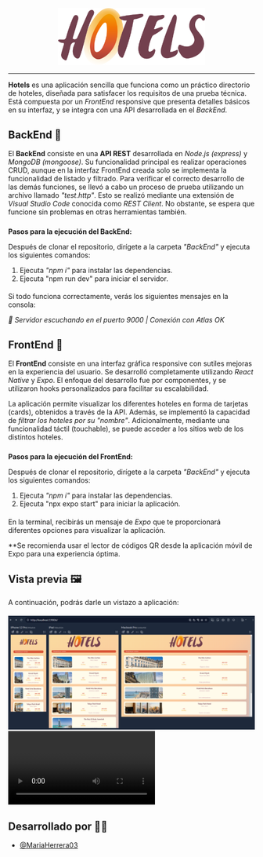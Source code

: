 <div id="header" align="center">
<img
       width="300" align="" src="https://github.com/MariaHerrera03/ImageBank/blob/main/Otros/Hotels.png?raw=true" />
       <hr/>
</div>

**Hotels** es una aplicación sencilla que funciona como un práctico directorio de hoteles, diseñada para satisfacer los requisitos de una prueba técnica. Está compuesta por un *FrontEnd* responsive que presenta detalles básicos en su interfaz, y se integra con una API desarrollada en el *BackEnd*.

## BackEnd 📲

El **BackEnd** consiste en una **API REST** desarrollada en *Node.js (express)* y *MongoDB (mongoose)*. Su funcionalidad principal es realizar operaciones CRUD, aunque en la interfaz FrontEnd creada solo se implementa la funcionalidad de listado y filtrado.
Para verificar el correcto desarrollo de las demás funciones, se llevó a cabo un proceso de prueba utilizando un archivo llamado *"test.http"*. Esto se realizó mediante una extensión de *Visual Studio Code* conocida como *REST Client*. No obstante, se espera que funcione sin problemas en otras herramientas también.

###
**Pasos para la ejecución del BackEnd:**

Después de clonar el repositorio, dirígete a la carpeta *"BackEnd"* y ejecuta los siguientes comandos:

1. Ejecuta *"npm i"* para instalar las dependencias.
2. Ejecuta "npm run dev" para iniciar el servidor.
####

Si todo funciona correctamente, verás los siguientes mensajes en la consola:

*🚀 Servidor escuchando en el puerto 9000 | Conexión con Atlas OK*

## FrontEnd 📱

El **FrontEnd** consiste en una interfaz gráfica responsive con sutiles mejoras en la experiencia del usuario. Se desarrolló completamente utilizando *React Native* y *Expo*. El enfoque del desarrollo fue por componentes, y se utilizaron hooks personalizados para facilitar su escalabilidad.

La aplicación permite visualizar los diferentes hoteles en forma de tarjetas (cards), obtenidos a través de la API. Además, se implementó la capacidad de *filtrar los hoteles por su "nombre"*. Adicionalmente, mediante una funcionalidad táctil (touchable), se puede acceder a los sitios web de los distintos hoteles.

###
**Pasos para la ejecución del FrontEnd:**

Después de clonar el repositorio, dirígete a la carpeta *"BackEnd"* y ejecuta los siguientes comandos:

1. Ejecuta *"npm i"* para instalar las dependencias.
2. Ejecuta "npx expo start" para iniciar la aplicación.
####

En la terminal, recibirás un mensaje de *Expo* que te proporcionará diferentes opciones para visualizar la aplicación.

**Se recomienda usar el lector de códigos QR desde la aplicación móvil de Expo para una experiencia óptima.
## Vista previa 🖼️
A continuación, podrás darle un vistazo a aplicación:

####
![App Screenshot](https://github.com/MariaHerrera03/ImageBank/blob/main/Otros/Hotels(Responsive).png?raw=true)
![App Video](https://github.com/MariaHerrera03/ImageBank/blob/main/Otros/Hotels.mp4)


## Desarrollado por 👩‍💻

- [@MariaHerrera03](https://github.com/MariaHerrera03)

